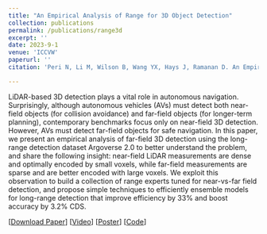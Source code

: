 ```yaml
---
title: "An Empirical Analysis of Range for 3D Object Detection"
collection: publications
permalink: /publications/range3d
excerpt: ''
date: 2023-9-1
venue: 'ICCVW'
paperurl: ''
citation: 'Peri N, Li M, Wilson B, Wang YX, Hays J, Ramanan D. An Empirical Analysis of Range for 3D Object Detection. In: International Conference on Computer Vision Workshops, ICCVW 2023'

---
```


LiDAR-based 3D detection plays a vital role in autonomous navigation. Surprisingly, although autonomous vehicles (AVs) must detect both near-field objects (for collision avoidance) and far-field objects (for longer-term planning), contemporary benchmarks focus only on near-field 3D detection. However, AVs must detect far-field objects for safe navigation. In this paper, we present an empirical analysis of far-field 3D detection using the long-range detection dataset Argoverse 2.0 to better understand the problem, and share the following insight: near-field LiDAR measurements are dense and optimally encoded by small voxels, while far-field measurements are sparse and are better encoded with large voxels. We exploit this observation to build a collection of range experts tuned for near-vs-far field detection, and propose simple techniques to efficiently ensemble models for long-range detection that improve efficiency by 33% and boost accuracy by 3.2% CDS.

[[Download Paper](https://neeharperi.com/files/Range3D.pdf)] 
[[Video](https://youtu.be/gCdt4dGKCOw)]
[[Poster](https://neeharperi.com/files/Range3DPoster.pdf)]
[[Code](https://github.com/neeharperi/LT3D)]
